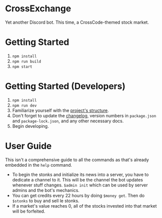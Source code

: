 # CrossExchange
Yet another Discord bot. This time, a CrossCode-themed stock market.

# Getting Started
1. `npm install`
2. `npm run build`
3. `npm start`

# Getting Started (Developers)
1. `npm install`
2. `npm run dev`
3. Familiarize yourself with the [project's structure](docs/Specifications.md).
4. Don't forget to update the [changelog](docs/CHANGELOG.md), version numbers in `package.json` and `package-lock.json`, and any other necessary docs.
5. Begin developing.

# User Guide
This isn't a comprehensive guide to all the commands as that's already embedded in the `help` command.
- To begin the stonks and initialize its news into a server, you have to dedicate a channel to it. This will be the channel the bot updates whenever stuff changes. `$admin init` which can be used by server admins and the bot's mechanics.
- You can get credits every 22 hours by doing `$money get`. Then do `$stonks` to buy and sell le stonks.
- If a market's value reaches 0, all of the stocks invested into that market will be forfeited.